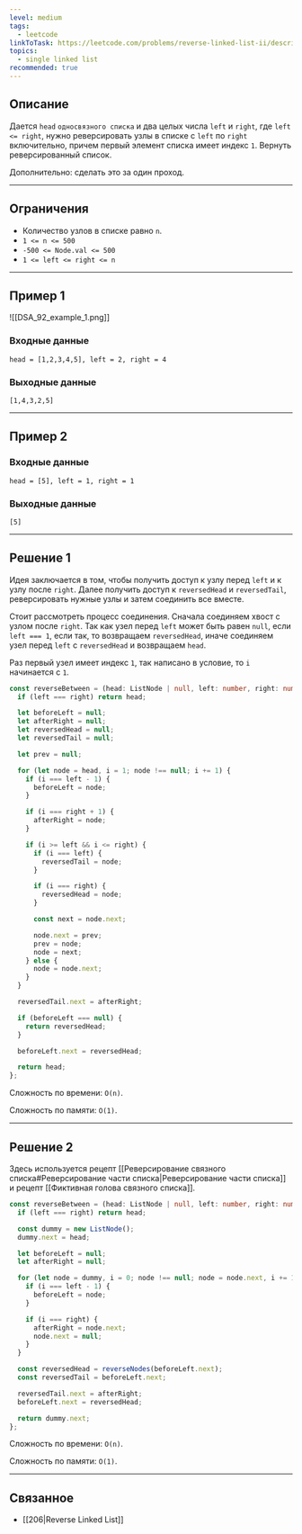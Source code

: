 ```yaml
---
level: medium
tags:
  - leetcode
linkToTask: https://leetcode.com/problems/reverse-linked-list-ii/description/
topics:
  - single linked list
recommended: true
---
```

## Описание

Дается `head` `односвязного списка` и два целых числа `left` и `right`, где `left <= right`, нужно реверсировать узлы в списке с `left` по `right` включительно, причем первый элемент списка имеет индекс `1`. Вернуть реверсированный список.

Дополнительно: сделать это за один проход.

---
## Ограничения

- Количество узлов в списке равно `n`.
- `1 <= n <= 500`
- `-500 <= Node.val <= 500`
- `1 <= left <= right <= n`

---
## Пример 1

![[DSA_92_example_1.png]]
### Входные данные

```
head = [1,2,3,4,5], left = 2, right = 4
```
### Выходные данные

```
[1,4,3,2,5]
```

---
## Пример 2

### Входные данные

```
head = [5], left = 1, right = 1
```
### Выходные данные

```
[5]
```

---
## Решение 1

Идея заключается в том, чтобы получить доступ к узлу перед `left` и к узлу после `right`. Далее получить доступ к `reversedHead` и `reversedTail`, реверсировать нужные узлы и затем соединить все вместе. 

Стоит рассмотреть процесс соединения. Сначала соединяем хвост с узлом после `right`. Так как узел перед `left` может быть равен `null`, если `left === 1`, если так, то возвращаем `reversedHead`, иначе соединяем узел перед `left` с `reversedHead` и возвращаем `head`.

Раз первый узел имеет индекс `1`, так написано в условие, то `i` начинается с `1`. 

```typescript
const reverseBetween = (head: ListNode | null, left: number, right: number) => {
  if (left === right) return head;

  let beforeLeft = null;
  let afterRight = null;
  let reversedHead = null;
  let reversedTail = null;

  let prev = null;

  for (let node = head, i = 1; node !== null; i += 1) {
    if (i === left - 1) {
      beforeLeft = node;
    }

    if (i === right + 1) {
      afterRight = node;
    }

    if (i >= left && i <= right) {
      if (i === left) {
        reversedTail = node;
      }

      if (i === right) {
        reversedHead = node;
      }

      const next = node.next;

      node.next = prev;
      prev = node;
      node = next;
    } else {
      node = node.next;
    }
  }

  reversedTail.next = afterRight;

  if (beforeLeft === null) {
    return reversedHead;
  }

  beforeLeft.next = reversedHead;

  return head;
};
```

Сложность по времени: `O(n)`.

Сложность по памяти: `O(1)`.

---
## Решение 2

Здесь используется рецепт [[Реверсирование связного списка#Реверсирование части списка|Реверсирование части списка]] и рецепт [[Фиктивная голова связного списка]].

```typescript
const reverseBetween = (head: ListNode | null, left: number, right: number): ListNode | null => {
  if (left === right) return head;

  const dummy = new ListNode();
  dummy.next = head;

  let beforeLeft = null;
  let afterRight = null;

  for (let node = dummy, i = 0; node !== null; node = node.next, i += 1) {
    if (i === left - 1) {
      beforeLeft = node;
    }

    if (i === right) {
      afterRight = node.next;
      node.next = null;
    }
  }

  const reversedHead = reverseNodes(beforeLeft.next);
  const reversedTail = beforeLeft.next;

  reversedTail.next = afterRight;
  beforeLeft.next = reversedHead;

  return dummy.next;
};
```

Сложность по времени: `O(n)`.

Сложность по памяти: `O(1)`.

---
## Связанное

- [[206|Reverse Linked List]]